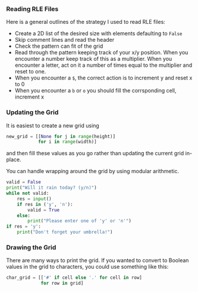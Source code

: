 ### Reading RLE Files

Here is a general outlines of the strategy I used to read RLE files:
- Create a 2D list of the desired size with elements defaulting to `False`
- Skip comment lines and read the header
- Check the pattern can fit of the grid
- Read through the pattern keeping track of your x/y position. When you encounter a number keep track of this as a multiplier. When you encounter a letter, act on it a number of times equal to the multiplier and reset to one.
- When you encounter a `$`, the correct action is to increment y and reset x to 0
- When you encounter a `b` or `o` you should fill the corrsponding cell, increment x

### Updating the Grid

It is easiest to create a new grid using 

``` python
new_grid = [[None for j in range(height)]
            for i in range(width)]
```

and then fill these values as you go rather than updating the current grid in-place.

You can handle wrapping around the grid by using modular arithmetic.

``` python
valid = False
print("Will it rain today? (y/n)")
while not valid:
	res = input()
	if res in ('y', 'n'):
		valid = True
	else:
		print("Please enter one of 'y' or 'n'")
if res = 'y':
	print("Don't forget your umbrella!")
```

### Drawing the Grid

There are many ways to print the grid. If you wanted to convert to Boolean values in the grid to characters, you could use something like this:

``` python
char_grid = [['#' if cell else '.' for cell in row]
             for row in grid]
```
